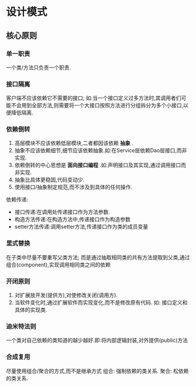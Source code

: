 # 设计模式

## 核心原则

### 单一职责
一个类/方法只负责一个职责.

### 接口隔离
客户端不应该依赖它不需要的接口; 
如:当一个接口定义过多方法时,其调用者们可能不会用到全部方法,则需要将一个大接口按照方法进行分组拆分为多个小接口,以便降低隔离.

### 依赖倒转
1. 高层模块不应该依赖低层模块,二者都因该依赖 **抽象** .
2. 抽象不应该依赖细节,细节应该依赖抽象.如:在Service层依赖Dao层接口,而非实现.
3. 依赖倒转的中心思想是 **面向接口编程** .如:声明接口及其实现,通过调用接口而非实现.
4. 抽象比具体更稳固,代码变动少.
5. 使用接口/抽象制定规范,而不涉及到具体的任何操作.

依赖传递:
- 接口传递:在调用处传递接口作为方法参数.
- 构造方法传递:在构造方法中,传递接口作为构造参数
- setter方法传递:调用setter方法,传递接口作为类的成员变量

### 里式替换
在子类中尽量不要重写父类方法;
而是通过抽取相同类的共有方法提取到父类,通过组合(component),实现调用相同类之间的依赖

### 开闭原则
1. 对扩展放开发(提供方),对使修改关闭(调用方).
2. 当软件变化时,通过扩展软件而实现变化,而不是修改原有代码.
如: 接口定义和具体的实现类.

### 迪米特法则
一个类对自己依赖的类知道的越少越好.即:将内部逻辑封装,对外提供(public)方法

### 合成复用
尽量使用组合/聚合的方式,而不是继承方式
组合: 强制依赖的类关系.
聚合: 松依赖的类关系.
